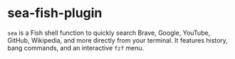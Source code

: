 # sea-fish-plugin
`sea` is a Fish shell function to quickly search Brave, Google, YouTube, GitHub, Wikipedia, and more directly from your terminal. It features history, bang commands, and an interactive `fzf` menu.
